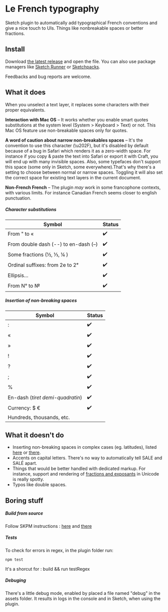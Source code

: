 # Le French typography

Sketch plugin to automatically add typographical French conventions and give a nice touch to UIs. Things like nonbreakable spaces or better fractions.


## Install

Download [the latest release](https://github.com/Saint-loup/french-typography/releases/latest) and open the file. You can also use package managers like  [Sketch Runner](https://sketchrunner.com/) or [Sketchpacks](https://www.sketchpacks.com/Saint-loup/french-typography).

Feedbacks and bug reports are welcome.

##  What it does

When you unselect a text layer, it replaces some characters with their proper equivalents. 

**Interaction with Mac OS** – It works whether you enable smart quotes substitutions at the system level (System > Keyboard > Text) or not. This Mac OS feature use non-breakable spaces only for quotes.

**A word of caution about narrow non-breakables spaces** – It's the convention to use this character (\u202F), but it's disabled by default because of a bug in Safari which renders it as a zero-width space. For instance if you copy & paste the text into Safari or export it with Craft, you will end up with many invisible spaces. Also, some typefaces don't support this space (some only in Sketch, some everywhere).That's why there's a setting to choose between normal or narrow spaces. Toggling it will also set the correct space for existing text layers in the current document.  

**Non-French French** – The plugin *may* work in some francophone contexts, with various limits. For instance Canadian French seems closer to english punctuation.

##### Character substitutions

| Symbol                      | Status |
| ---------------------------- | ------ |
| From " to «                |  ✔️  |
| From double dash (--) to en-dash (–)       |  ✔️  |
| Some fractions (½, ⅓, ¼ )           |  ✔️  |
| Ordinal suffixes: from 2e to 2ᵉ|  ✔️  |
| Ellipsis…   |  ✔️  |
| From N° to №                     |  ✔️  |


##### Insertion of non-breaking spaces

| Symbol                 | Status |
| --------------------- | ------- |
| :                     |  ✔️  |
| «                     |  ✔️  |
| »                     |  ✔️  |
| !                     |  ✔️  |
| ?                     |  ✔️  |
| ;                     |  ✔️  |
| %                     |  ✔️  |
| En-dash  (*tiret demi-quadratin*)      |  ✔️  |
| Currency:  $ €        |  ✔️  |
| Hundreds, thousands, etc.  |      |


## What it doesn't do


* Inserting non-breaking spaces in complex cases (eg. latitudes), listed [here](https://www.btb.termiumplus.gc.ca/tpv2guides/guides/chroniq/index-fra.html?lang=fra&lettr=indx_autr8cDRJ-6fjpl0&page=9ouqyIer24Kc.html) or [there](https://en.wikipedia.org/wiki/Wikipedia:Manual_of_Style#Non-breaking_spaces).
* Accents on capital letters. There's no way to automatically tell SALE and SALÉ apart.
* Things that would be better handled with dedicated markup. For instance, support and rendering of [fractions and exposants](https://en.wikipedia.org/wiki/Unicode_subscripts_and_superscripts#Superscripts_and_subscripts_block) in Unicode is really spotty.
* Typos like double spaces.


## Boring stuff

##### Build from source

Follow SKPM instructions : [here](https://skpm.io/help/) and [there](https://developer.sketchapp.com/guides/)

##### Tests

To check for errors in regex, in the plugin folder run:

`npm test`

It's a shorcut for : 
build && <sketchTool path> run <plugin path> testRegex

##### Debuging

There's a little debug mode, enabled by placed a file named "debug" in the assets folder. It results in logs in the console and in Sketch, when using the plugin. 

